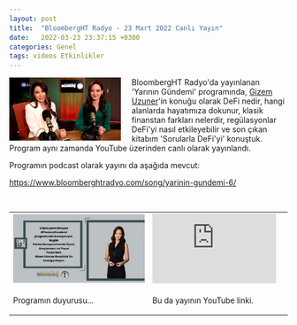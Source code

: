 ```yaml
---
layout: post
title:  "BloombergHT Radyo - 23 Mart 2022 Canlı Yayın"
date:   2022-03-23 23:37:15 +0300
categories: Genel
tags: videos Etkinlikler
---
```


<img align="left" src="/assets/yarinin-gundemi_poster_800.jpg" style="width:40%; padding-right:20px"> BloombergHT Radyo'da yayınlanan 'Yarının Gündemi' programında, [Gizem Uzuner](https://twitter.com/gizemuzuner_)'in konuğu olarak DeFi nedir, hangi alanlarda hayatımıza dokunur, klasik finanstan farkları nelerdir, regülasyonlar DeFi'yi nasıl etkileyebilir ve son çıkan kitabım 'Sorularla DeFi'yi' konuştuk. Program aynı zamanda YouTube üzerinden canlı olarak yayınlandı. 

Programın podcast olarak yayını da aşağıda mevcut: 

https://www.bloomberghtradyo.com/song/yarinin-gundemi-6/

&nbsp;

<table><tr><td style="width:50%">
<img src="/assets/yarinin-gundemi_poster_v2_800.jpg">
</td>
<td style="width:50%">
<iframe width="224" height="126" src="https://www.youtube.com/embed/dv2exeCrhn0" frameborder="0" allowfullscreen></iframe></td></tr>
<tr><td style="width:50%; vertical-align:top">
<p>
Programın duyurusu...  
</p></td>
<td style="width:50%; vertical-align:top">
<p>Bu da yayının YouTube linki.</p>
</td></tr> 
</table>
